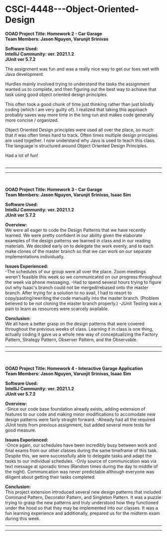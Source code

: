 # CSCI-4448---Object-Oriented-Design
 
**OOAD Project Title: Homework 2 - Car Garage** <br />
**Team Members: Jason Nguyen, Varunjit Srinivas** <br />

**Software Used:**  <br />
**IntelliJ Community: ver. 2021.1.2** <br />
**JUnit ver 5.7.2** <br />

The assignment was fun and was a really nice way to get our toes wet with Java development. 

Hurdles mainly involved trying to understand the tasks the assignment wanted us to complete, and then 
figuring out the best way to achieve that task using good object oriented design principles.

This often took a good chunk of time just thinking rather than just blindly coding (which I am very guilty of).
I realized that taking this approach probably saves way more time in the long run and makes code generally more concise / organized.

Object Oriented Design principles were used all over the place, so much that it was often times hard to track. 
Often times multiple design principles are used together. 
I now understand why Java is used to teach this class. The language is structured around Object Oriented Design Principles.

Had a lot of fun! <br />
<br />
**********************************************************************************************************************
**********************************************************************************************************************
<br />



**OOAD Project Title: Homework 3 - Car Garage  <br />
Team Members: Jason Nguyen, Varunjit Srinivas, Isaac Sim** <br />

**Software Used:**  <br />
**IntelliJ Community: ver. 2021.1.2** <br />
**JUnit ver 5.7.2** <br />

**Overview:** <br />
We were all eager to code the Design Patterns that we have recently learned. We were pretty confident in our ability given the elaborate examples of the design patterns we learned in class and in our reading materials. We decided early on to delegate the work evenly, and to each make clones of the master branch so that we can work on our separate implementations individually. <br />


**Issues Experienced:** <br />
-The schedules of our group were all over the place. Zoom meetings weren't feasible this week so we communicated on our progress throughout the week via phone messaging.
-Had to spend several hours trying to figure out why Isaac's branch could not be merged/rebased onto the master branch. After trying for a solution to no avail, I had to resort to  copy/pasting/rewriting the code manually into the master branch. (Problem believed to be not cloning the master branch properly.)
-JUnit Testing was a pain to learn as resources were scarcely available.

**Conclusion:** <br /> 
We all have a better grasp on the design patterns that were covered throughout the previous weeks of class. Learning it in class is one thing, actually coding it gave us a whole new way of conceptualizing the Factory Pattern, Strategy Pattern, Observer Pattern, and the Observable.
<br />

**********************************************************************************************************************
**********************************************************************************************************************
<br />

**OOAD Project Title: Homework 4 - Interactive Garage Application  <br />
Team Members: Jason Nguyen, Varunjit Srinivas, Isaac Sim** <br />

**Software Used:**  <br />
**IntelliJ Community: ver. 2021.1.2** <br />
**JUnit ver 5.7.2** <br />

**Overview:** <br />
-Since our code base foundation already exists, adding extension of features to our code and making minor modifications to accomodate new design patterns were fairly straight forward. 
-Already had all the required JUnit tests from previous assignment, but added several more tests for good measure.

**Issues Experienced:** <br />
-Once again, our schedules have been incredibly busy between work and final exams from our other classes during the same timeframe of this task. Despite this, we were successfully able to delegate tasks and adapt the tasks to our individual schedules.
-Only source of communication was via text message at sporadic times (Random times during the day to middle of the night). Communcation was never predictable although everyone was diligent about getting their tasks completed. 


**Conclusion:** <br /> 
This project extension introduced several new design patterns that included Command Pattern, Decorator Pattern, and Singleton Pattern. It was a puzzle trying to grasp the new patterns and truly understood how they functioned under the hood so that they may be implemented into our classes. It was a fun learning experience and additionally, prepared us for the midterm exam during this week.

**********************************************************************************************************************
**********************************************************************************************************************
<br />

